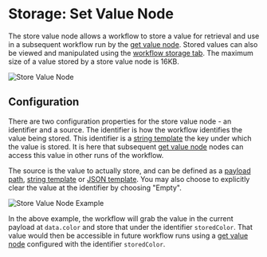 # Storage: Set Value Node

The store value node allows a workflow to store a value for retrieval and use in a subsequent workflow run by the [get value node](/workflows/data/get-value/). Stored values can also be viewed and manipulated using the [workflow storage tab](/workflows/overview/#workflow-storage). The maximum size of a value stored
by a store value node is 16KB.

![Store Value Node](/images/workflows/data/store-value-node.png "Store Value Node")

## Configuration

There are two configuration properties for the store value node - an identifier and a source. The identifier is how the workflow identifies the value being stored. This identifier is a [string template](/workflows/accessing-payload-data/#string-templates) the key under which the value is stored. It is here that subsequent [get value node](/workflows/data/get-value/) nodes can access this value in other runs of the workflow.

The source is the value to actually store, and can be defined as a [payload path](/workflows/accessing-payload-data/#payload-paths), [string template](/workflows/accessing-payload-data/#string-templates) or [JSON template](/workflows/accessing-payload-data/#json-templates). You may also choose to explicitly clear the value at the identifier by choosing "Empty".

![Store Value Node Example](/images/workflows/data/store-value-node-example.png "Store Value Node Example")

In the above example, the workflow will grab the value in the current payload at `data.color` and store that under the identifier `storedColor`. That value would then be accessible in future workflow runs using a [get value node](/workflows/data/get-value/) configured with the identifier `storedColor`.

